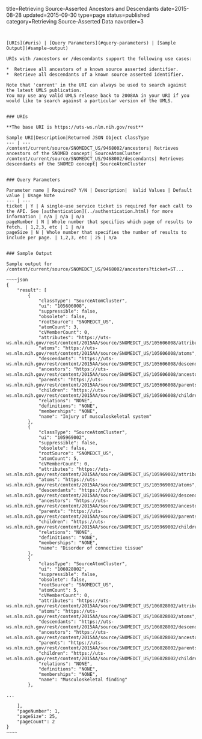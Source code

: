 title=Retrieving Source-Asserted Ancestors and Descendants
date=2015-08-28
updated=2015-09-30
type=page
status=published
category=Retrieving Source-Asserted Data
navorder=3
~~~~~~


[URIs](#uris) | [Query Parameters](#query-parameters) | [Sample Output](#sample-output)

URIs with /ancestors or /descendants support the following use cases:

*  Retrieve all ancestors of a known source asserted identifier.
*  Retrieve all descendants of a known source asserted identifier.

Note that 'current' in the URI can always be used to search against the latest UMLS publication.
You may use any valid UMLS release back to 2008AA in your URI if you would like to search against a particular version of the UMLS.


### URIs

**The base URI is https://uts-ws.nlm.nih.gov/rest**

Sample URI|Description|Returned JSON Object classType
--- | ---
/content/current/source/SNOMEDCT_US/9468002/ancestors| Retrieves ancestors of the SNOMED concept| SourceAtomCluster
/content/current/source/SNOMEDCT_US/9468002/descendants| Retrieves descendants of the SNOMED concept| SourceAtomCluster


### Query Parameters

Parameter name | Required? Y/N | Description|  Valid Values | Default value | Usage Note
--- | ---
ticket | Y | A single-use service ticket is required for each call to the API. See [authentication](../authentication.html) for more information | n/a | n/a | n/a
pageNumber | N | Whole number that specifies which page of results to fetch. | 1,2,3, etc | 1 | n/a
pageSize | N | Whole number that specifies the number of results to include per page. | 1,2,3, etc | 25 | n/a


### Sample Output

Sample output for /content/current/source/SNOMEDCT_US/9468002/ancestors?ticket=ST...

~~~~json
{
    "result": [
        {
            "classType": "SourceAtomCluster",
            "ui": "105606008",
            "suppressible": false,
            "obsolete": false,
            "rootSource": "SNOMEDCT_US",
            "atomCount": 3,
            "cVMemberCount": 0,
            "attributes": "https://uts-ws.nlm.nih.gov/rest/content/2015AA/source/SNOMEDCT_US/105606008/attributes",
            "atoms": "https://uts-ws.nlm.nih.gov/rest/content/2015AA/source/SNOMEDCT_US/105606008/atoms",
            "descendants": "https://uts-ws.nlm.nih.gov/rest/content/2015AA/source/SNOMEDCT_US/105606008/descendants",
            "ancestors": "https://uts-ws.nlm.nih.gov/rest/content/2015AA/source/SNOMEDCT_US/105606008/ancestors",
            "parents": "https://uts-ws.nlm.nih.gov/rest/content/2015AA/source/SNOMEDCT_US/105606008/parents",
            "children": "https://uts-ws.nlm.nih.gov/rest/content/2015AA/source/SNOMEDCT_US/105606008/children",
            "relations": "NONE",
            "definitions": "NONE",
            "memberships": "NONE",
            "name": "Injury of musculoskeletal system"
        },
        {
            "classType": "SourceAtomCluster",
            "ui": "105969002",
            "suppressible": false,
            "obsolete": false,
            "rootSource": "SNOMEDCT_US",
            "atomCount": 5,
            "cVMemberCount": 0,
            "attributes": "https://uts-ws.nlm.nih.gov/rest/content/2015AA/source/SNOMEDCT_US/105969002/attributes",
            "atoms": "https://uts-ws.nlm.nih.gov/rest/content/2015AA/source/SNOMEDCT_US/105969002/atoms",
            "descendants": "https://uts-ws.nlm.nih.gov/rest/content/2015AA/source/SNOMEDCT_US/105969002/descendants",
            "ancestors": "https://uts-ws.nlm.nih.gov/rest/content/2015AA/source/SNOMEDCT_US/105969002/ancestors",
            "parents": "https://uts-ws.nlm.nih.gov/rest/content/2015AA/source/SNOMEDCT_US/105969002/parents",
            "children": "https://uts-ws.nlm.nih.gov/rest/content/2015AA/source/SNOMEDCT_US/105969002/children",
            "relations": "NONE",
            "definitions": "NONE",
            "memberships": "NONE",
            "name": "Disorder of connective tissue"
        },
        {
            "classType": "SourceAtomCluster",
            "ui": "106028002",
            "suppressible": false,
            "obsolete": false,
            "rootSource": "SNOMEDCT_US",
            "atomCount": 5,
            "cVMemberCount": 0,
            "attributes": "https://uts-ws.nlm.nih.gov/rest/content/2015AA/source/SNOMEDCT_US/106028002/attributes",
            "atoms": "https://uts-ws.nlm.nih.gov/rest/content/2015AA/source/SNOMEDCT_US/106028002/atoms",
            "descendants": "https://uts-ws.nlm.nih.gov/rest/content/2015AA/source/SNOMEDCT_US/106028002/descendants",
            "ancestors": "https://uts-ws.nlm.nih.gov/rest/content/2015AA/source/SNOMEDCT_US/106028002/ancestors",
            "parents": "https://uts-ws.nlm.nih.gov/rest/content/2015AA/source/SNOMEDCT_US/106028002/parents",
            "children": "https://uts-ws.nlm.nih.gov/rest/content/2015AA/source/SNOMEDCT_US/106028002/children",
            "relations": "NONE",
            "definitions": "NONE",
            "memberships": "NONE",
            "name": "Musculoskeletal finding"
        },
        
...

    ],
    "pageNumber": 1,
    "pageSize": 25,
    "pageCount": 2
}
~~~~


